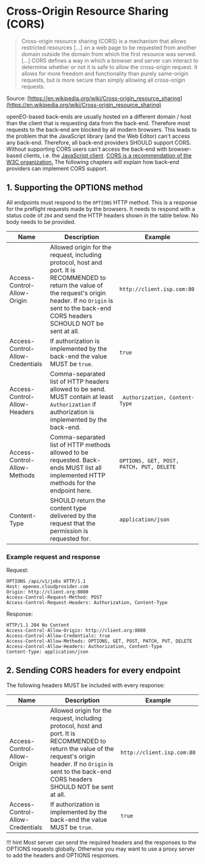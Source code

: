 # Cross-Origin Resource Sharing (CORS)

> Cross-origin resource sharing (CORS) is a mechanism that allows restricted resources [...] on a web page to be requested from another domain outside the domain from which the first resource was served. [...]
> CORS defines a way in which a browser and server can interact to determine whether or not it is safe to allow the cross-origin request. It allows for more freedom and functionality than purely same-origin requests, but is more secure than simply allowing all cross-origin requests.

Source: [https://en.wikipedia.org/wiki/Cross-origin_resource_sharing](https://en.wikipedia.org/wiki/Cross-origin_resource_sharing)

openEO-based back-ends are usually hosted on a different domain / host than the client that is requesting data from the back-end. Therefore most requests to the back-end are blocked by all modern browsers. This leads to the problem that the JavaScript library (and the Web Editor) can't access any back-end. Therefore, all back-end providers SHOULD support CORS. Without supporting CORS users can't access the back-end with browser-based clients, i.e. the [JavaScript client](https://github.com/Open-EO/openeo-js-client). [CORS is a recommendation of the W3C organization.](https://www.w3.org/TR/cors/) The following chapters will explain how back-end providers can implement CORS support.

## 1. Supporting the OPTIONS method

All endpoints must respond to the `OPTIONS` HTTP method. This is a response for the preflight requests made by the browsers. It needs to respond with a status code of `204` and send the HTTP headers shown in the table below. No body needs to be provided.

| Name                             | Description                                                  | Example                                  |
| -------------------------------- | ------------------------------------------------------------ | ---------------------------------------- |
| Access-Control-Allow-Origin      | Allowed origin for the request, including protocol, host and port. It is RECOMMENDED to return the value of the request's origin header. If no `Origin` is sent to the back-end CORS headers SCHOULD NOT be sent at all. | `http://client.isp.com:80`               |
| Access-Control-Allow-Credentials | If authorization is implemented by the back-end the value MUST be `true`. | `true`                                   |
| Access-Control-Allow-Headers     | Comma-separated list of HTTP headers allowed to be send. MUST contain at least `Authorization` if authorization is implemented by the back-end. | ` Authorization, Content-Type`           |
| Access-Control-Allow-Methods     | Comma-separated list of HTTP methods allowed to be requested. Back-ends MUST list all implemented HTTP methods for the endpoint here. | `OPTIONS, GET, POST, PATCH, PUT, DELETE` |
| Content-Type                     | SHOULD return the content type delivered by the request that the permission is requested for. | `application/json`                       |

### Example request and response

Request:

``` http
OPTIONS /api/v1/jobs HTTP/1.1
Host: openeo.cloudprovider.com
Origin: http://client.org:8080
Access-Control-Request-Method: POST 
Access-Control-Request-Headers: Authorization, Content-Type
```

Response:

``` http
HTTP/1.1 204 No Content
Access-Control-Allow-Origin: http://client.org:8080
Access-Control-Allow-Credentials: true
Access-Control-Allow-Methods: OPTIONS, GET, POST, PATCH, PUT, DELETE
Access-Control-Allow-Headers: Authorization, Content-Type
Content-Type: application/json
```

## 2. Sending CORS headers for every endpoint

The following headers MUST be included with every response:

| Name                             | Description                                                  | Example                    |
| -------------------------------- | ------------------------------------------------------------ | -------------------------- |
| Access-Control-Allow-Origin      | Allowed origin for the request, including protocol, host and port. It is RECOMMENDED to return the value of the request's origin header. If no `Origin` is sent to the back-end CORS headers SHOULD NOT be sent at all. | `http://client.isp.com:80` |
| Access-Control-Allow-Credentials | If authorization is implemented by the back-end the value MUST be `true`. | `true`                     |

!!! hint
    Most server can send the required headers and the responses to the OPTIONS requests globally. Otherwise you may want to use a proxy server to add the headers and OPTIONS responses.